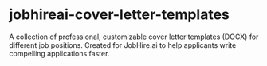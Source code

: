 # jobhireai-cover-letter-templates
A collection of professional, customizable cover letter templates (DOCX) for different job positions. Created for JobHire.ai to help applicants write compelling applications faster.

